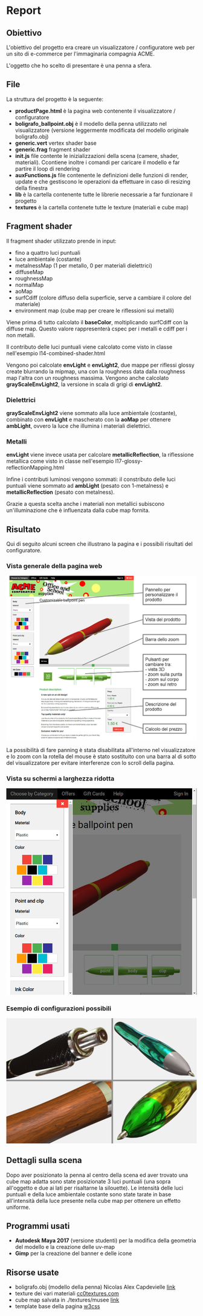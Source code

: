 # Report

## Obiettivo

L'obiettivo del progetto era creare un visualizzatore / configuratore web per un sito di e-commerce per l'immaginaria compagnia ACME.

L'oggetto che ho scelto di presentare è una penna a sfera.

## File

La struttura del progetto è la seguente:

- **productPage.html** è la pagina web contenente il visualizzatore / configuratore
- **boligrafo_ballpoint.obj** è il modello della penna utilizzato nel visualizzatore (versione leggermente modificata del modello originale boligrafo.obj)  
- **generic.vert** vertex shader base
- **generic.frag** fragment shader
- **init.js** file contente le inizializzazioni della scena (camere, shader, materiali). Ccontiene inoltre i comandi per caricare il modello e far partire il loop di rendering
- **auxFunctions.js** file contenente le definizioni delle funzioni di render, update e che gestiscono le operazioni da effettuare in caso di resizing della finestra
- **lib** è la cartella contenente tutte le librerie necessarie a far funzionare il progetto
- **textures** è la cartella contenete tutte le texture (materiali e cube map)

## Fragment shader

Il fragment shader utilizzato prende in input:
- fino a quattro luci puntuali
- luce ambientale (costante)
- metalnessMap (1 per metallo, 0 per materiali dielettrici)
- diffuseMap
- roughnessMap
- normalMap
- aoMap
- surfCdiff (colore diffuso della superficie, serve a cambiare il colore del materiale)
- environment map (cube map per creare le riflessioni sui metalli)

Viene prima di tutto calcolato il **baseColor**, moltiplicando surfCdiff con la diffuse map.
Questo valore rappresenterà cspec per i metalli e cdiff per i non metalli.

Il contributo delle luci puntuali viene calcolato come visto in classe nell'esempio l14-combined-shader.html

Vengono poi calcolate **envLight** e **envLight2**, due mappe per riflessi glossy create blurrando la mipmap, una con la roughness data dalla roughness map l'altra con un roughness massima. Vengono anche calcolato **grayScaleEnvLight2**, la versione in scala di grigi di **envLight2**.

### Dielettrici

**grayScaleEnvLight2** viene sommato alla luce ambientale (costante), combinato con **envLight** e mascherato con la **aoMap** per ottenere **ambLight**, ovvero la luce che illumina i materiali dielettrici.

### Metalli

**envLight** viene invece usata per calcolare **metallicReflection**, la riflessione metallica come visto in classe nell'esempio l17-glossy-reflectionMapping.html

Infine i contributi luminosi vengono sommati: il constributo delle luci puntuali viene sommato ad **ambLight** (pesato con 1-metalness) e **metallicReflection** (pesato con metalness).

Grazie a questa scelta anche i materiali non metallici subiscono un'illuminazione che è influenzata dalla cube map fornita.

## Risultato

Qui di seguito alcuni screen che illustrano la pagina e i possibili risultati del configuratore.

### Vista generale della pagina web

![Sito](https://github.com/Interactive3DGraphicsCourse-UNIUD-2018/product-visualization-bportelli/blob/master/images/productPage.jpg)

La possibilità di fare panning è stata disabilitata all'interno nel visualizzatore e lo zoom con la rotella del mouse è stato sostituito con una barra al di sotto del visualizzatore per evitare interferenze con lo scroll della pagina.

### Vista su schermi a larghezza ridotta

![VistaRidotta](https://github.com/Interactive3DGraphicsCourse-UNIUD-2018/product-visualization-bportelli/blob/master/images/smallScreen.jpg)

### Esempio di configurazioni possibili

![Configurazioni](https://github.com/Interactive3DGraphicsCourse-UNIUD-2018/product-visualization-bportelli/blob/master/images/config.jpg)

## Dettagli sulla scena

Dopo aver posizionato la penna al centro della scena ed aver trovato una cube map adatta sono state posizionate 3 luci puntuali (una sopra all'oggetto e due ai lati per risaltarne la silouette). Le intensità delle luci puntuali e della luce ambientale costante sono state tarate in base all'intensità della luce presente nella cube map per ottenere un effetto uniforme.

## Programmi usati

- **Autodesk Maya 2017** (versione studenti) per la modifica della geometria del modello e la creazione delle uv-map
- **Gimp** per la creazione del banner e delle icone

## Risorse usate

- boligrafo.obj (modello della penna) Nicolas Alex Capdevielle [link](https://sketchfab.com/models/25fb4c1e876e4c869249598a04ba0f48)
- texture dei vari materiali [cc0textures.com](https://cc0textures.com/home)
- cube map salvata in ./textures/musee [link](https://git.framasoft.org/pizaninja/OpenEarthView/tree/master/demo/cubemap_musee)
- template base della pagina [w3css](https://www.w3schools.com/w3css/default.asp)